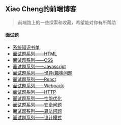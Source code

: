 ## Xiao Cheng的前端博客
> 前端路上的一些探索和收藏，希望能对你有所帮助

#### 面试题
<!--giab:issue_list_start-->
<!-- - [史上最全面最详细的面试参考题你要吗?](https://github.com/GayeChen/blog/tree/master/interview) -->
  - [系统知识书单](https://github.com/GayeChen/blog/issues/1)
  - [面试题系列——HTML](https://github.com/GayeChen/blog/issues/2)
  - [面试题系列——CSS](https://github.com/GayeChen/blog/issues/3)
  - [面试题系列——Javascript](https://github.com/GayeChen/blog/issues/4)
  - [面试题系列——怪异/趣味问题](https://github.com/GayeChen/blog/issues/10)
  - [面试题系列——React](https://github.com/GayeChen/blog/issues/5)
  - [面试题系列——Webpack](https://github.com/GayeChen/blog/issues/6)
  - [面试题系列——HTTP](https://github.com/GayeChen/blog/issues/7)
  - [面试题系列——性能优化](https://github.com/GayeChen/blog/issues/8)
  - [面试题系列——安全问题](https://github.com/GayeChen/blog/issues/9)
  - [面试题系列——算法问题](https://github.com/GayeChen/blog/issues/11)
  - [面试题系列——设计模式](https://github.com/GayeChen/blog/issues/12)
<!--giab:issue_list_end-->
